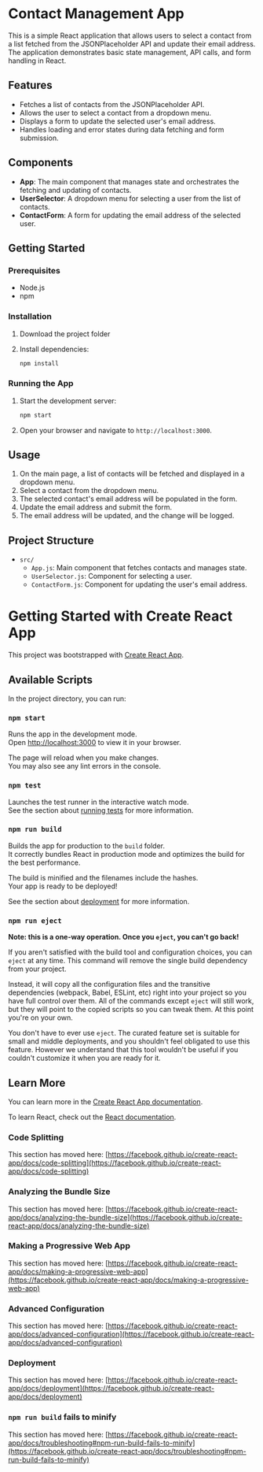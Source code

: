 # Contact Management App

This is a simple React application that allows users to select a contact from a list fetched from the JSONPlaceholder API and update their email address. The application demonstrates basic state management, API calls, and form handling in React.

## Features

- Fetches a list of contacts from the JSONPlaceholder API.
- Allows the user to select a contact from a dropdown menu.
- Displays a form to update the selected user's email address.
- Handles loading and error states during data fetching and form submission.

## Components

- **App**: The main component that manages state and orchestrates the fetching and updating of contacts.
- **UserSelector**: A dropdown menu for selecting a user from the list of contacts.
- **ContactForm**: A form for updating the email address of the selected user.

## Getting Started

### Prerequisites

- Node.js
- npm

### Installation

1. Download the project folder

2. Install dependencies:
    ```sh
    npm install
    ```

### Running the App

1. Start the development server:
    ```sh
    npm start
    ```

2. Open your browser and navigate to `http://localhost:3000`.

## Usage

1. On the main page, a list of contacts will be fetched and displayed in a dropdown menu.
2. Select a contact from the dropdown menu.
3. The selected contact's email address will be populated in the form.
4. Update the email address and submit the form.
5. The email address will be updated, and the change will be logged.

## Project Structure

- `src/`
  - `App.js`: Main component that fetches contacts and manages state.
  - `UserSelector.js`: Component for selecting a user.
  - `ContactForm.js`: Component for updating the user's email address.


# Getting Started with Create React App

This project was bootstrapped with [Create React App](https://github.com/facebook/create-react-app).

## Available Scripts

In the project directory, you can run:

### `npm start`

Runs the app in the development mode.\
Open [http://localhost:3000](http://localhost:3000) to view it in your browser.

The page will reload when you make changes.\
You may also see any lint errors in the console.

### `npm test`

Launches the test runner in the interactive watch mode.\
See the section about [running tests](https://facebook.github.io/create-react-app/docs/running-tests) for more information.

### `npm run build`

Builds the app for production to the `build` folder.\
It correctly bundles React in production mode and optimizes the build for the best performance.

The build is minified and the filenames include the hashes.\
Your app is ready to be deployed!

See the section about [deployment](https://facebook.github.io/create-react-app/docs/deployment) for more information.

### `npm run eject`

**Note: this is a one-way operation. Once you `eject`, you can't go back!**

If you aren't satisfied with the build tool and configuration choices, you can `eject` at any time. This command will remove the single build dependency from your project.

Instead, it will copy all the configuration files and the transitive dependencies (webpack, Babel, ESLint, etc) right into your project so you have full control over them. All of the commands except `eject` will still work, but they will point to the copied scripts so you can tweak them. At this point you're on your own.

You don't have to ever use `eject`. The curated feature set is suitable for small and middle deployments, and you shouldn't feel obligated to use this feature. However we understand that this tool wouldn't be useful if you couldn't customize it when you are ready for it.

## Learn More

You can learn more in the [Create React App documentation](https://facebook.github.io/create-react-app/docs/getting-started).

To learn React, check out the [React documentation](https://reactjs.org/).

### Code Splitting

This section has moved here: [https://facebook.github.io/create-react-app/docs/code-splitting](https://facebook.github.io/create-react-app/docs/code-splitting)

### Analyzing the Bundle Size

This section has moved here: [https://facebook.github.io/create-react-app/docs/analyzing-the-bundle-size](https://facebook.github.io/create-react-app/docs/analyzing-the-bundle-size)

### Making a Progressive Web App

This section has moved here: [https://facebook.github.io/create-react-app/docs/making-a-progressive-web-app](https://facebook.github.io/create-react-app/docs/making-a-progressive-web-app)

### Advanced Configuration

This section has moved here: [https://facebook.github.io/create-react-app/docs/advanced-configuration](https://facebook.github.io/create-react-app/docs/advanced-configuration)

### Deployment

This section has moved here: [https://facebook.github.io/create-react-app/docs/deployment](https://facebook.github.io/create-react-app/docs/deployment)

### `npm run build` fails to minify

This section has moved here: [https://facebook.github.io/create-react-app/docs/troubleshooting#npm-run-build-fails-to-minify](https://facebook.github.io/create-react-app/docs/troubleshooting#npm-run-build-fails-to-minify)
